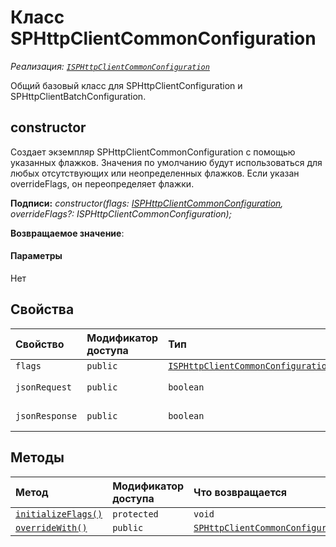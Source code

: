 # <a name="sphttpclientcommonconfiguration-class"></a>Класс SPHttpClientCommonConfiguration

_Реализация: [`ISPHttpClientCommonConfiguration`](../sp-http/isphttpclientcommonconfiguration.md)_





Общий базовый класс для SPHttpClientConfiguration и SPHttpClientBatchConfiguration.


## <a name="constructor"></a>constructor
Создает экземпляр SPHttpClientCommonConfiguration с помощью указанных флажков. Значения по умолчанию будут использоваться для любых отсутствующих или неопределенных флажков. Если указан overrideFlags, он переопределяет флажки.

**Подписи:** _constructor(flags: [ISPHttpClientCommonConfiguration](../sp-http/isphttpclientcommonconfiguration.md), overrideFlags?: ISPHttpClientCommonConfiguration);_

**Возвращаемое значение**: 



#### <a name="parameters"></a>Параметры
Нет


## <a name="properties"></a>Свойства

| Свойство     | Модификатор доступа | Тип | Описание|
|:-------------|:----|:-------|:-----------|
|`flags`     | `public` | [`ISPHttpClientCommonConfiguration`](../sp-http/isphttpclientcommonconfiguration.md) |  |
|`jsonRequest`     | `public` | `boolean` | _Только для чтения._ {@inheritdoc IHttpClientConfiguration.jsonRequest} |
|`jsonResponse`     | `public` | `boolean` | _Только для чтения._ {@inheritdoc IHttpClientConfiguration.jsonResponse} |




## <a name="methods"></a>Методы

| Метод       | Модификатор доступа | Что возвращается  | Описание|
|:-------------|:----|:-------|:-----------|
|[`initializeFlags()`](initializeflags-sphttpclientcommonconfiguration.md)     | `protected` | `void` |  |
|[`overrideWith()`](overridewith-sphttpclientcommonconfiguration.md)     | `public` | [`SPHttpClientCommonConfiguration`](../sp-http/sphttpclientcommonconfiguration.md) |  |





